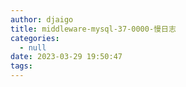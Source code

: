 ```yaml
---
author: djaigo
title: middleware-mysql-37-0000-慢日志
categories:
  - null
date: 2023-03-29 19:50:47
tags:
---
```

